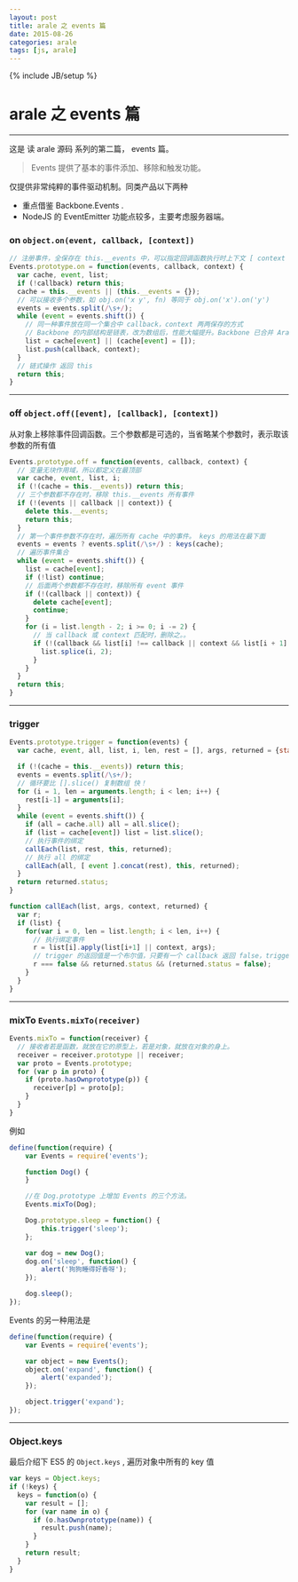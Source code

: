 ```yaml
---
layout: post
title: arale 之 events 篇
date: 2015-08-26
categories: arale
tags: [js, arale]
---
```

{% include JB/setup %}

# arale 之 events 篇
---

这是 读 arale 源码 系列的第二篇， events 篇。

> Events 提供了基本的事件添加、移除和触发功能。

仅提供非常纯粹的事件驱动机制。同类产品以下两种

- 重点借鉴 Backbone.Events .
- NodeJS 的 EventEmitter 功能点较多，主要考虑服务器端。

### on  `object.on(event, callback, [context])`

````js
// 注册事件，全保存在 this.__events 中，可以指定回调函数执行时上下文 [ context ]
Events.prototype.on = function(events, callback, context) {
  var cache, event, list;
  if (!callback) return this;
  cache = this.__events || (this.__events = {});
  // 可以接收多个参数，如 obj.on('x y', fn) 等同于 obj.on('x').on('y')
  events = events.split(/\s+/);
  while (event = events.shift()) {
    // 同一种事件放在同一个集合中 callback，context 两两保存的方式
    // Backbone 的内部结构是链表，改为数组后，性能大幅提升。Backbone 已合并 Arale 代码。
    list = cache[event] || (cache[event] = []);
    list.push(callback, context);
  }
  // 链式操作 返回 this
  return this;
}
````

<!--break-->

----
### off `object.off([event], [callback], [context])`

从对象上移除事件回调函数。三个参数都是可选的，当省略某个参数时，表示取该参数的所有值

````js
Events.prototype.off = function(events, callback, context) {
  // 变量无块作用域，所以都定义在最顶部
  var cache, event, list, i;
  if (!(cache = this.__events)) return this;
  // 三个参数都不存在时，移除 this.__events 所有事件
  if (!(events || callback || context)) {
    delete this.__events;
    return this;
  }
  // 第一个事件参数不存在时，遍历所有 cache 中的事件。 keys 的用法在最下面
  events = events ? events.split(/\s+/) : keys(cache);
  // 遍历事件集合
  while (event = events.shift()) {
    list = cache[event];
    if (!list) continue;
    // 后面两个参数都不存在时，移除所有 event 事件
    if (!(callback || context)) {
      delete cache[event];
      continue;
    }
    for (i = list.length - 2; i >= 0; i -= 2) {
      // 当 callback 或 context 匹配时，删除之。。
      if (!(callback && list[i] !== callback || context && list[i + 1] !== context)) {
        list.splice(i, 2);
      }
    }
  }
  return this;
}
````

----
### trigger

````js
Events.prototype.trigger = function(events) {
  var cache, event, all, list, i, len, rest = [], args, returned = {status: true};

  if (!(cache = this.__events)) return this;
  events = events.split(/\s+/);
  // 循环要比 [].slice() 复制数组 快！
  for (i = 1, len = arguments.length; i < len; i++) {
    rest[i-1] = arguments[i];
  }
  while (event = events.shift()) {
    if (all = cache.all) all = all.slice();
    if (list = cache[event]) list = list.slice();
    // 执行事件的绑定
    callEach(list, rest, this, returned);
    // 执行 all 的绑定
    callEach(all, [ event ].concat(rest), this, returned);
  }
  return returned.status;
}

function callEach(list, args, context, returned) {
  var r;
  if (list) {
    for(var i = 0, len = list.length; i < len, i++) {
      // 执行绑定事件
      r = list[i].apply(list[i+1] || context, args);
      // trigger 的返回值是一个布尔值，只要有一个 callback 返回 false，trigger 就会返回 false。
      r === false && returned.status && (returned.status = false);
    }
  }
}
````

---
### mixTo `Events.mixTo(receiver)`

````js
Events.mixTo = function(receiver) {
  // 接收者若是函数，就放在它的原型上，若是对象，就放在对象的身上。
  receiver = receiver.prototype || receiver;
  var proto = Events.prototype;
  for (var p in proto) {
    if (proto.hasOwnprototype(p)) {
      receiver[p] = proto[p];
    }
  }
}
````

例如

````js
define(function(require) {
    var Events = require('events');

    function Dog() {
    }

    //在 Dog.prototype 上增加 Events 的三个方法。
    Events.mixTo(Dog);

    Dog.prototype.sleep = function() {
        this.trigger('sleep');
    };

    var dog = new Dog();
    dog.on('sleep', function() {
        alert('狗狗睡得好香呀');
    });

    dog.sleep();
});
````

Events 的另一种用法是

````js
define(function(require) {
    var Events = require('events');

    var object = new Events();
    object.on('expand', function() {
        alert('expanded');
    });

    object.trigger('expand');
});
````


---
### Object.keys

最后介绍下 ES5 的 `Object.keys` , 遍历对象中所有的 key 值

````js
var keys = Object.keys;
if (!keys) {
  keys = function(o) {
    var result = [];
    for (var name in o) {
      if (o.hasOwnprototype(name)) {
        result.push(name);
      }
    }
    return result;
  }
}
````








